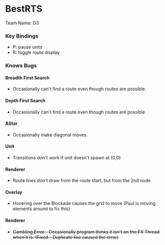 # BestRTS
Team Name: D3  

### Key Bindings  
- P: pause units
- R: toggle route display 

### Knows Bugs    
#### Breadth First Search
- Occasionally can't find a route even though routes are possible.  

#### Depth First Search  
- Occasionally can't find a route even though routes are possible.  

#### AStar
- Occasionally make diagonal moves.  

#### Unit  
- Transitions don't work if unit doesn't spawn at (0,0)

#### Renderer  
 - Route lines don't draw from the route start, but from the 2nd node

#### Overlay  
 - Hovering over the Blockade causes the grid to move (Paul is moving elements around to fix this)  

#### Renderer   
 - ~~Gambling Error - Occasionally program thinks it isn't on the FX Thread when it is. (Fixed - Duplicate line caused the error)~~
